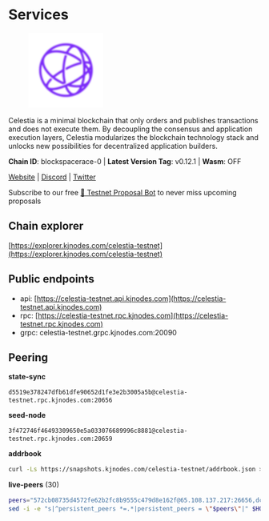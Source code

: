 # Services

<figure><img src="https://raw.githubusercontent.com/kj89/cosmos-images/main/logos/celestia.png" width="150" alt=""><figcaption></figcaption></figure>

Celestia is a minimal blockchain that only orders and publishes transactions and  does not execute them. By decoupling the consensus and application execution layers,  Celestia modularizes the blockchain technology stack and unlocks new possibilities  for decentralized application builders.

**Chain ID**: blockspacerace-0 | **Latest Version Tag**: v0.12.1 | **Wasm**: OFF

[Website](https://celestia.org) | [Discord](https://discord.gg/celestiacommunity) | [Twitter](https://twitter.com/CelestiaOrg)



Subscribe to our free [🤖 Testnet Proposal Bot](https://t.me/kjnodes_testnet_proposal_bot) to never miss upcoming proposals


## Chain explorer
[https://explorer.kjnodes.com/celestia-testnet](https://explorer.kjnodes.com/celestia-testnet)

## Public endpoints

* api: [https://celestia-testnet.api.kjnodes.com](https://celestia-testnet.api.kjnodes.com)
* rpc: [https://celestia-testnet.rpc.kjnodes.com](https://celestia-testnet.rpc.kjnodes.com)
* grpc: celestia-testnet.grpc.kjnodes.com:20090

## Peering

**state-sync**

```text
d5519e378247dfb61dfe90652d1fe3e2b3005a5b@celestia-testnet.rpc.kjnodes.com:20656
```

**seed-node**

```text
3f472746f46493309650e5a033076689996c8881@celestia-testnet.rpc.kjnodes.com:20659
```

**addrbook**
```bash
curl -Ls https://snapshots.kjnodes.com/celestia-testnet/addrbook.json > $HOME/.celestia-app/config/addrbook.json
```

**live-peers** (30)
```bash
peers="572cb08735d4572fe62b2fc8b9555c479d8e162f@65.108.137.217:26656,dc76534dfede17c47ec162fce0937b446a627820@206.189.92.202:26656,d5519e378247dfb61dfe90652d1fe3e2b3005a5b@65.109.68.190:20656,7a89c8c63ee0a305d236eabb435ea54f1c08d3dd@125.143.190.194:17002,2b8f5b788108c593378ce0dad8faff180b854cb4@185.56.139.86:26656,3ef426538e3b8bfa274aa9a442583bbbda71942f@185.144.99.12:26656,afa8e3de3c304db0fae0113428c1747081df35a2@194.163.134.232:26656,5fa6853eb52bc3a5ff1fe56b988515d16644819a@65.21.232.33:2000,721d15a87ce8b3062284614def3c32b72019de5b@35.206.161.204:26656,a20a5f47307049619d2fe689f3c33f1f7ab9470c@162.55.245.144:2130,e85b086d236a2c9a4d285e6d44126bb6fc6a1555@131.153.158.209:26656,e4fa11cfb413d69d95dc90a0e12125b091b1d574@51.158.115.159:26656,768ac4ece936ca4eb01b763c119edb74c53b58b2@135.181.26.67:26656,fb9fc76ee67cd021b913752b49560dd9184688f2@135.181.216.215:36656,cb0c8eab8b18c4c6a2d0cc030d1b0787656b61bb@65.108.137.39:26656,508706c7c37a7a5e4c99c4581d9334cbad34cb86@37.27.2.226:26656,0293f2cf7184da95bc6ea6ff31c7e97578b9c7ff@65.109.106.95:26656,3e3d0887865ca6feaf7e99a50dbfb41e591a9781@141.94.138.48:26688,9497e0c783d5cb9b18f6addfcf2f25cdc4d5d1a2@148.113.153.79:36656,38a3604c87e19301b2a028ef0b4a0735014de749@64.25.109.145:26656,f44d744448c0b6c4b722bb6ae62d31a800d447ef@66.94.127.235:26656,8f14ec71e1d712c912c27485a169c2519628cfb6@185.225.232.196:21656,10297d22a2f1f66bfb9f2c8f7d7152660bfffd92@65.109.32.148:26116,24770b73138ee6a2113e4c35b5e3525749c21350@109.238.11.182:26656,5f8be26e18e08d32b5f4273063819793fd9f93a4@35.206.182.97:26656,af66f28f19f747bd2b5a18d91d143dc8e035f86a@47.147.226.228:52656,6fbb911f2d20d86a77ecb8b8e95f6e80cfb62548@144.76.236.211:26656,6855a5168a860ca61b876c12cf7882b3be4ad58a@35.210.7.124:26656,a86db178fbf5f9072b1bd0df465b947c5bb715e1@142.165.207.19:46656,10c84789386c2ee3aacd8e09f04b78fac14fb3d7@209.126.86.119:26656"
sed -i -e "s|^persistent_peers *=.*|persistent_peers = \"$peers\"|" $HOME/.celestia-app/config/config.toml
```
